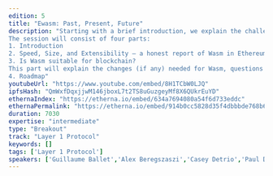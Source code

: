 ```yaml
---
edition: 5
title: "Ewasm: Past, Present, Future"
description: "Starting with a brief introduction, we explain the challenges, design directions, and the work done in the last 12 months. We conclude with a roadmap of Ewasm.
The session will consist of four parts:
1. Introduction
2. Speed, Size, and Extensibility – a honest report of Wasm in Ethereum (aka \"The Benchmarking Report\")
3. Is Wasm suitable for blockchain?
This part will explain the changes (if any) needed for Wasm, questions relevant to blockchain, and solutions developed and proposed.
4. Roadmap"
youtubeUrl: "https://www.youtube.com/embed/8H1TCbW0LJQ"
ipfsHash: "QmWxfDqxjjwM146jboxL7t2TS8uGuzgeyMf8X6QUkrEuYD"
ethernaIndex: "https://etherna.io/embed/634a7694080a54f6d733eddc"
ethernaPermalink: "https://etherna.io/embed/914b0cc5828d35f4dbbbde768b657914da81518e47c9a415845bfd1d0b115f1f"
duration: 7030
expertise: "intermediate"
type: "Breakout"
track: "Layer 1 Protocol"
keywords: []
tags: ['Layer 1 Protocol']
speakers: ['Guillaume Ballet','Alex Beregszaszi','Casey Detrio','Paul Dworzanski']
---
```

